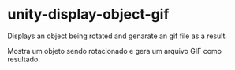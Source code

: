 # unity-display-object-gif
Displays an object being rotated and genarate an gif file as a result.

Mostra um objeto sendo rotacionado e gera um arquivo GIF como resultado. 
